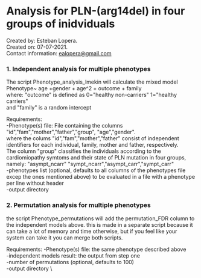 # Analysis for PLN-(arg14del) in four groups of inidviduals

Created by: Esteban Lopera.\
Created on: 07-07-2021. \
Contact information: ealopera@gmail.com


### 1. Independent analysis for multiple phenotypes
The script Phenotype_analysis_lmekin will calculate the mixed model \
 Phenotype~ age +gender + age^2 + outcome + family  \
where:
"outcome" is defined as 0="healthy non-carriers" 1="healthy carriers" \
and "family" is a random intercept

Requirements: \
-Phenotype(s) file: File containing the columns "id","fam","mother","father","group", "age","gender". \
where the colums "id","fam","mother","father" consist of independent identifiers for each individual, family, mother and father, respectively. \
The column "group" classifies the individuals according to the cardiomiopathy symtoms and their state of PLN mutation in four groups, namely: "asympt_ncarr" "sympt_ncarr","asympt_carr","sympt_carr" \
-phenotypes list (optional, defaults to all columns of the phenotypes file excep the ones mentioned above) to be evaluated in a file with a phenotype per line without header \
-output directory

### 2. Permutation analysis for multiple phenotypes
the script Phenotype_permutations will add the permutation_FDR column to the independent models above. this is made in a separate script because it can take a lot of memory and time otherwise, but if you feel like your system can take it you can merge both scripts.

Requirements:
-Phenotype(s) file: the same phenotype described above \
-independent models result: the output from step one \
-number of permutations (optional, defaults to 100) \
-output directory \

